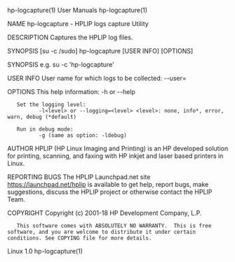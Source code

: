 hp-logcapture(1)                                                                                 User Manuals                                                                                hp-logcapture(1)

NAME
       hp-logcapture - HPLIP logs capture Utility

DESCRIPTION
       Captures the HPLIP log files.

SYNOPSIS
       [su -c /sudo] hp-logcapture [USER INFO] [OPTIONS]

SYNOPSIS
       e.g. su -c 'hp-logcapture'

USER INFO
       User name for which logs to be collected:
              --user=<username>

OPTIONS
       This help information:
              -h or --help

       Set the logging level:
              -l<level> or --logging=<level> <level>: none, info*, error, warn, debug (*default)

       Run in debug mode:
              -g (same as option: -ldebug)

AUTHOR
       HPLIP (HP Linux Imaging and Printing) is an HP developed solution for printing, scanning, and faxing with HP inkjet and laser based printers in Linux.

REPORTING BUGS
       The HPLIP Launchpad.net site https://launchpad.net/hplip is available to get help, report bugs, make suggestions, discuss the HPLIP project or otherwise contact the HPLIP Team.

COPYRIGHT
       Copyright (c) 2001-18 HP Development Company, L.P.

       This software comes with ABSOLUTELY NO WARRANTY.  This is free software, and you are welcome to distribute it under certain conditions. See COPYING file for more details.

Linux                                                                                                1.0                                                                                     hp-logcapture(1)
